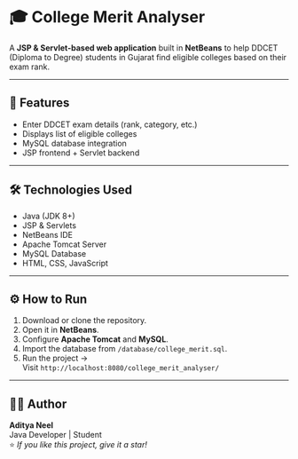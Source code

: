 
# 🎓 College Merit Analyser

A **JSP & Servlet-based web application** built in **NetBeans** to help DDCET (Diploma to Degree) students in Gujarat find eligible colleges based on their exam rank.

---

## 🚀 Features
- Enter DDCET exam details (rank, category, etc.)
- Displays list of eligible colleges
- MySQL database integration
- JSP frontend + Servlet backend

---

## 🛠️ Technologies Used
- Java (JDK 8+)
- JSP & Servlets
- NetBeans IDE
- Apache Tomcat Server
- MySQL Database
- HTML, CSS, JavaScript

---

## ⚙️ How to Run
1. Download or clone the repository.
2. Open it in **NetBeans**.
3. Configure **Apache Tomcat** and **MySQL**.
4. Import the database from `/database/college_merit.sql`.
5. Run the project →  
   Visit `http://localhost:8080/college_merit_analyser/`

---

## 👨‍💻 Author
**Aditya Neel**  
Java Developer | Student  
⭐ *If you like this project, give it a star!*
